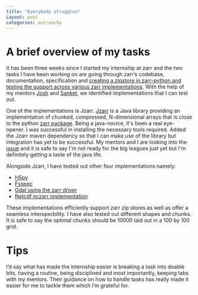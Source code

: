 ```yaml
---
title: "Everybody struggles"
Layout: post
categories: outreachy
---
```


# A brief overview of my tasks
It has been three weeks since I started my internship at zarr and the two tasks I have been working on are going through zarr’s codebase, documentation, specification and [creating a zipstore in zarr-python and testing the support across various zarr implementations](https://github.com/caviere/testing_zipstore). With the help of my mentors [Josh](https://github.com/joshmoore) and [Sanket](https://github.com/MSanKeys963), we identified implementations that I can test out. 

One of the implementations is Jzarr. [Jzarr](https://jzarr.readthedocs.io/en/latest/) is a Java library providing an implementation of chunked, compressed, N-dimensional arrays that is close to the python [zarr package](https://zarr.readthedocs.io/en/stable/index.html). Being a java-novice, it's been a real eye-opener. I was successful in installing the necessary tools required. Added the Jzarr maven dependency so that I can make use of the library but integration has yet to be successful. My mentors and I are looking into the [issue](https://github.com/zarr-developers/outreachy/issues/4) and it is safe to say I'm not ready for the big leagues just yet but I'm definitely getting a taste of the java life.

Alongside Jzarr, I have tested out other four implementations namely: 
* [H5py](https://www.h5py.org/) 
* [Fsspec](https://filesystem-spec.readthedocs.io/en/latest/)
* [Gdal using the zarr driver](https://gdal.org/drivers/raster/zarr.html#raster-zarr)
* [Netcdf nczarr implementation](https://docs.unidata.ucar.edu/nug/current/nczarr_head.html#nczarr_zip) 

These implementations efficiently support zarr zip stores as well as offer a seamless interoperbility. I have also tested out different shapes and chunks. It is safe to say the optimal chunks should be 10000 laid out in a 100 by 100 grid.

# Tips
I’d say what has made the internship easier is breaking a task into doable bits, having a routine, being disciplined and most importantly, keeping tabs with my mentors. Their guidance on how to handle tasks has really made it easier for me to tackle them which I’m grateful for. 
